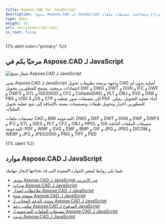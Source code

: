 ```yaml
---
title: Aspose.CAD for JavaScript
description: "يتيح Aspose.CAD لـ JavaScript للمطورين فتح وقراءة ومعالجة تنسيقات ملفات AutoCAD DWG و DXF و DWT وغيرها من تنسيقات ملفات CAD و BIM ، مثل: DGN و DWF و DWFX و IFC و STL و IGES و PLT و CF2 و OBJ و HPGL و IGS."
type: docs
weight: 10
url: /ar/javascript-net/
is_root: false
---
```


{{% alert color="primary" %}}

## **مرحبًا بكم في Aspose.CAD لـ JavaScript**

![شعار منتج Aspose.CAD لـ JavaScript](home_1.png)

يعتبر Aspose.CAD لـ JavaScript واجهة برمجة تطبيقات تحويل CAD أصلية بدون أي اعتمادات برمجية. يسمح للمطورين بتحويل DXF و DWG و DWT و DGN و IFC و DWF و DWFX و STL و IGES(IGS) و CF2 و Collada(DAE) و PLT و OBJ و SVG و DXB و FBX و U3D و 3DS و STP إلى تنسيقات صور نقطية و PDF.
أثناء عملية التحويل، يمكن للمطورين اختيار وتحويل طبقات وتصميمات معينة بالإضافة إلى تتبع عملية تحويل الملفات.

تنسيقات ملفات CAD و BIM المدعومة: DWG و DXF و DWT و DGN و DWF و DWFX و IFC و STL و IGES و PLT و CF2 و OBJ و HPGL و IGS
تنسيقات الملفات الناتجة المدعومة: PDF و WMF و SVG و EMF و BMP و GIF و JPG و JPEG و DICOM و WEBP و JP2 و JPEG2000 و PNG و TIFF و PSD

{{% /alert %}}

## **موارد Aspose.CAD لـ JavaScript**

فيما يلي روابط لبعض الموارد المفيدة التي قد تحتاجها لإنجاز مهامك.

- [توثيق Aspose.CAD لـ JavaScript عبر الإنترنت](/ar/javascript-net/)
- [ميزات Aspose.CAD لـ JavaScript](/ar/javascript-net/features/)
- [ملاحظات إصدار Aspose.CAD لـ JavaScript](https://releases.aspose.com/cad/javascript-net/release-notes/)
- [صفحة منتج Aspose.CAD لـ JavaScript](https://products.aspose.com/cad/javascript-net/)
- [منتدى الدعم المجاني لـ Aspose.CAD لـ JavaScript](https://forum.aspose.com/c/cad/19)
- [مكتب دعم Aspose.CAD المدفوع لـ JavaScript](https://helpdesk.aspose.com/)
- [تنسيقات الملفات المدعومة لـ Aspose.CAD لـ JavaScript](/ar/javascript-net/supported-file-formats/)
- [تثبيت Aspose.CAD لـ JavaScript](/ar/javascript-net/installation/)